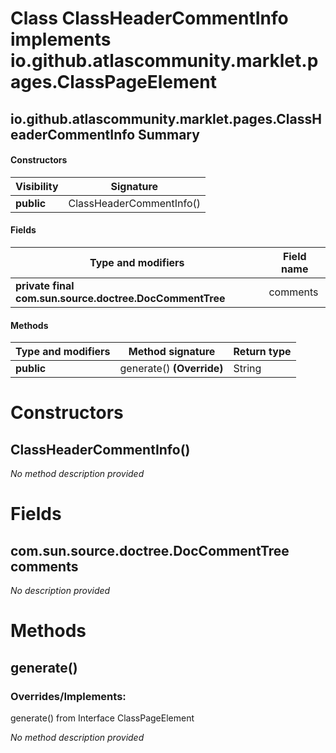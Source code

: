 Class ClassHeaderCommentInfo implements io.github.atlascommunity.marklet.pages.ClassPageElement
===============================================================================================


io.github.atlascommunity.marklet.pages.ClassHeaderCommentInfo Summary
-------
#### Constructors
| Visibility | Signature                |
| ---------- | ------------------------ |
| **public** | ClassHeaderCommentInfo() |
#### Fields
| Type and modifiers                                      | Field name |
| ------------------------------------------------------- | ---------- |
| **private final com.sun.source.doctree.DocCommentTree** | comments   |
#### Methods
| Type and modifiers | Method signature          | Return type |
| ------------------ | ------------------------- | ----------- |
| **public**         | generate() **(Override)** | String      |

Constructors
============
ClassHeaderCommentInfo()
------------------------
*No method description provided*



Fields
======
com.sun.source.doctree.DocCommentTree comments
----------------------------------------------
*No description provided*



Methods
=======
generate()
----------
### Overrides/Implements:
generate() from Interface ClassPageElement

*No method description provided*



